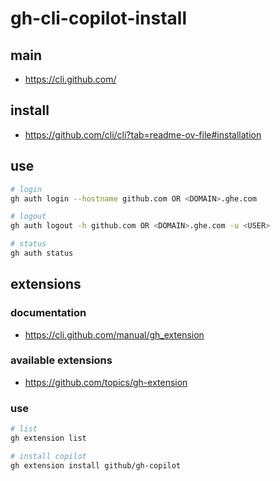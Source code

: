 # gh-cli-copilot-install

## main

- https://cli.github.com/

## install

- https://github.com/cli/cli?tab=readme-ov-file#installation

## use

```bash
# login
gh auth login --hostname github.com OR <DOMAIN>.ghe.com

# logout
gh auth logout -h github.com OR <DOMAIN>.ghe.com -u <USER>

# status
gh auth status
```

## extensions

### documentation

- https://cli.github.com/manual/gh_extension

### available extensions

- https://github.com/topics/gh-extension

### use

```bash
# list
gh extension list

# install copilot
gh extension install github/gh-copilot
```
